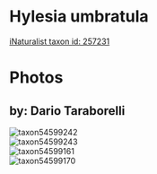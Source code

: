 
Hylesia umbratula
=================
  
[iNaturalist taxon id: 257231](https://www.inaturalist.org/taxa/257231)
# Photos

## by: Dario Taraborelli
  
![taxon54599242](https://inaturalist-open-data.s3.amazonaws.com/photos/58960902/medium.jpg)  
![taxon54599243](https://inaturalist-open-data.s3.amazonaws.com/photos/58960903/medium.jpg)  
![taxon54599161](https://inaturalist-open-data.s3.amazonaws.com/photos/58960817/medium.jpg)  
![taxon54599170](https://inaturalist-open-data.s3.amazonaws.com/photos/58960826/medium.jpg)